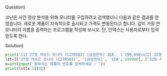 Question)

코난은 사건 영상 분석을 위해 모니터를 구입하려고 검색했더니 다음과 같은 결과를 얻었습니다. 새로운 제품이 지속적으로 출시되고 가격도 변동된다고 합니다. 값이 가장 싼 모니터의 이름을 출력하는 프로그램을 작성해 보시오. 단, 인덱스는 사용자로부터 입력받도록 한다.

Solution)
~~~ python
print('[1] 27형 커브드 모니터 (C27R502) [삼성전자] 1EA - \ 199,990\n[2] 32형 커브드 모니터 (LC32F397F) [삼성전자] 1EA - \ 249,990\n[3] LG전자 LG 모니터 24MP88HV IPS패널 16:9 Full HD Monitor - \ 221,380')
lst=[['27형 커브드 모니터 (C27R502)', '[삼성전자]', '1EA', 199900], ['32형 커브드 모니터 (LC32F397F)', '[삼성전자]', '1EA', 249990], ['LG 모니터 24MP88HV IPS패널 16:9 Full HD Monitor', '[LG전자]', '1EA', 221380]]
x=int(input('원하시는 제품의 번호를 입력하세요 : '))
print(lst[x-1][0])
~~~

